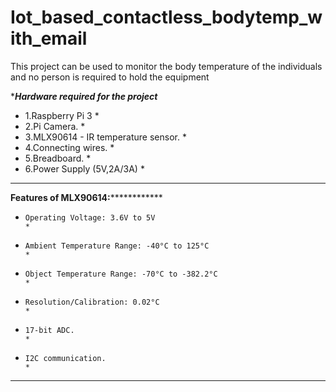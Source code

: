 # Iot_based_contactless_bodytemp_with_email
This project can be used to monitor the body temperature of the individuals and no person is required to hold the equipment 


**********************************************Hardware required for the project*********************************************
*   1.Raspberry Pi 3                                                                                                        *
*   2.Pi Camera.                                                                                                            *
*   3.MLX90614 - IR temperature sensor.                                                                                     *
*   4.Connecting wires.                                                                                                     *
*   5.Breadboard.                                                                                                           *
*   6.Power Supply (5V,2A/3A)                                                                                               *
*****************************************************************************************************************************

**********************************************Features of MLX90614:**********************************************************
*     Operating Voltage: 3.6V to 5V                                                                                         *
*     Ambient Temperature Range: -40°C to 125°C                                                                             *
*     Object Temperature Range: -70°C to -382.2°C                                                                           *
*     Resolution/Calibration: 0.02°C                                                                                        *
*     17-bit ADC.                                                                                                           *
*     I2C communication.                                                                                                    *
*****************************************************************************************************************************








